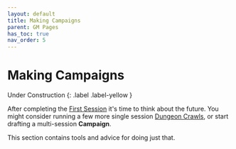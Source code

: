 ```yaml
---
layout: default
title: Making Campaigns
parent: GM Pages
has_toc: true
nav_order: 5
---
```


# Making Campaigns

Under Construction
{: .label .label-yellow }

After completing the [First Session](../first_session.html) it's time to think about the future. You might consider running a few more single session [Dungeon Crawls](../making_dungeons/index.html), or start drafting a multi-session **Campaign**.

This section contains tools and advice for doing just that.